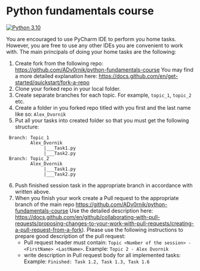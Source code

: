 # Python fundamentals course
[![Python 3.10](https://img.shields.io/badge/python-3.10-blue.svg)](https://www.python.org/downloads/release/python-3100/)

You are encouraged to use PyCharm IDE to perform you home tasks. However, you are free to use any other IDEs you are 
convenient to work with. The main principals of doing your home tasks are the following:

1. Create fork from the following repo: https://github.com/ADv0rnik/python-fundamentals-course You may find a more detailed 
explanation here: https://docs.github.com/en/get-started/quickstart/fork-a-repo
2. Clone your forked repo in your local folder.
3. Create separate branches for each topic. For example, `topic_1`, `topic_2` etc.
4. Create a folder in you forked repo titled with you first and the last name like so: `Alex_Dvornik`
5. Put all your tasks into created folder so that you must get the following structure:
```
 Branch: Topic_1
         Alex_Dvornik
              |___Task1.py
              |___Task2.py
 Branch: Topic_2
         Alex_Dvornik
              |___Task1.py
              |___Task2.py
```
6. Push finished session task in the appropriate branch in accordance with written above.
7. When you finish your work create a Pull request to the appropriate branch of the main repo https://github.com/ADv0rnik/python-fundamentals-course 
Use the detailed description here: https://docs.github.com/en/github/collaborating-with-pull-requests/proposing-changes-to-your-work-with-pull-requests/creating-a-pull-request-from-a-fork).
Please use the following instructions to prepare good description of the pull request:
    - Pull request header must contain: `Topic <Number of the session> - <FirstName> <LastName>`.
      Example: `Topic 2 - Alex Dvornik`
    - write description in Pull request body for all implemented tasks:
      Example: `Finished: Task 1.2, Task 1.3, Task 1.6`